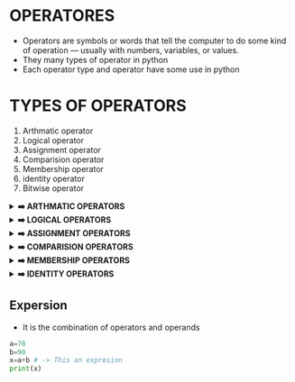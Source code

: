 # OPERATORES

- Operators are symbols or words that tell the computer to do some kind of operation — usually with numbers, variables, or values.
- They many types of operator in python
- Each operator type and operator have some use in python

# TYPES OF OPERATORS

1. Arthmatic operator
2. Logical operator
3. Assignment operator
4. Comparision operator
5. Membership operator
6. identity operator
7. Bitwise operator

<details>
<summary><strong>➡️ ARTHMATIC OPERATORS</strong></summary>

# ARTHMATIC OPERATORS

- This operator is well know for us
- It is a mathamatical operators 
- It perform the Addition,Subtraction,Multiplication,Division,Modulation we know very well
- Additional operator is the FloorDivision and Exponentiation
- FloorDivision 
   - It not return the . after value
   ```python
   print(154//3) #Output 51
   ```
- Exponention
   - it is like power of a number
   ```python
   print(2**2) #Output 4
   ```

|  OPERATOR        |      MEANING  |EXAMPLE      |
|------------------|---------------|-------------|
|  +        |Addition |2+2=4   |
|-|Subraction|10 - 2=8|
|*|Multiplication|5 * 2=10|
|/|Division|12%6=2|
|%|Modulation|12%6=0|
|//|FloorDivision|154//3 = 51|
|**|Exponention|2**2=4|
</details>
<details>
<summary><strong>➡️ LOGICAL OPERATORS</strong></summary>

| OPERATOR|EXAMPLE|
|---------|-------|
|and| 'A' and 'B' in "ABCD" -> True|
|or |'A' or 'B' in "ABCD" -> True|
|not|Reverse truth|
</details>
<details>
<summary><strong>➡️ ASSIGNMENT OPERATORS</strong></summary>

- This operator used to assign the values to the variable

|OPERATOR|MEANING|EXAMPLE|
|--------|-------|-------|
|=|Assign value to variable|a=20|
|+=|	Add and assign|	x += 3 → x = x + 3|
|-=|	Subtract and assign|	x -= 2|
|*=|	Multiply and assign|	x *= 4|
|/=|	Divide and assign|	x /= 2|
|//=|	Floor divide and assign	|x //= 2|
|%=|	Modulus and assign|	x %= 2|
|**=|	Exponent and assign|	x **= 3|
</details>
<details>
<summary><strong> ➡️ COMPARISION OPERATORS</strong></summary>

# COMPARISION OPERATORS

- It is used to compare the two operands
- It return the only boolean value (True/False)


|OPERATOR|MEANING|EXAMPLE|
|--------|-------|-------|
|==|Equalto|3==3 -> True|
|!=|Not equalto|3!=2 -> True|
|<|LessThen|5<2 -> False|
|>|GraterThen|6>2 -> True|
|<=|LessThenEqualto|3<=3 ->True|
|>=|GraterThenEqualto|6>=5 ->True|
</details>
<details>
<summary><strong>➡️ MEMBERSHIP OPERATORS</strong></summary>

#  MEMBERSHIP OPERATORS

- Membership operator is defined in two types
   - in
   - not in
- It return the boolean value

| OPERATOR |EXAMPLE|
|----------|-------|
|in|b=["a"] a in b|
|not in |a=["b"] b not in a|

</details>

<details>
<summary><strong>➡️ IDENTITY OPERATORS</strong></summary>

# IDENTITY OPERATORS

- It checks two things are same

|Operator|	Meaning|	Example|
|--------|---------|--------|
|is|	Same object|	x is y|
|is not|	Not the same object|	x is not y|

</details>

## Expersion

- It is the combination of operators and operands

```python
a=78
b=90
x=a+b # -> This an expresion
print(x)
```